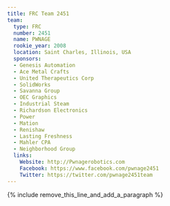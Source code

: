```yaml
---
title: FRC Team 2451
team:
  type: FRC
  number: 2451
  name: PWNAGE
  rookie_year: 2008
  location: Saint Charles, Illinois, USA
  sponsors:
  - Genesis Automation
  - Ace Metal Crafts
  - United Therapeutics Corp
  - SolidWorks
  - Savanna Group
  - OEC Graphics
  - Industrial Steam
  - Richardson Electronics
  - Power
  - Mation
  - Renishaw
  - Lasting Freshness
  - Mahler CPA
  - Neighborhood Group
  links:
    Website: http://Pwnagerobotics.com
    Facebook: https://www.facebook.com/pwnage2451
    Twitter: https://twitter.com/pwnage2451team
---
```


{% include remove_this_line_and_add_a_paragraph %}